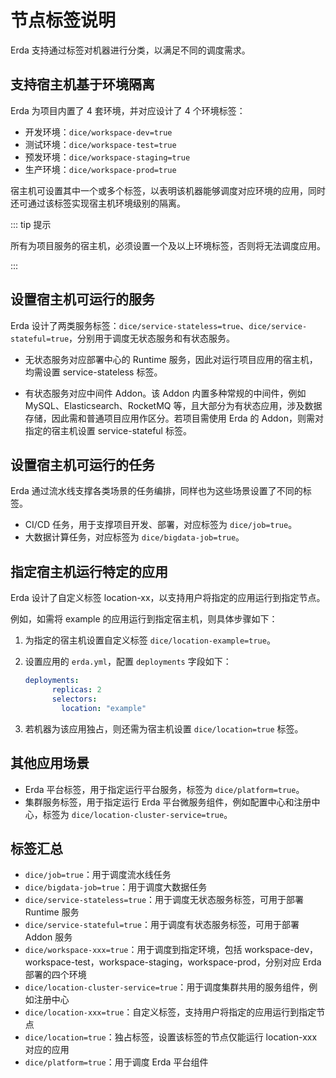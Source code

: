 # 节点标签说明

Erda 支持通过标签对机器进行分类，以满足不同的调度需求。

## 支持宿主机基于环境隔离

Erda 为项目内置了 4 套环境，并对应设计了 4 个环境标签：

- 开发环境：`dice/workspace-dev=true`
- 测试环境：`dice/workspace-test=true`
- 预发环境：`dice/workspace-staging=true`
- 生产环境：`dice/workspace-prod=true`

宿主机可设置其中一个或多个标签，以表明该机器能够调度对应环境的应用，同时还可通过该标签实现宿主机环境级别的隔离。

::: tip 提示

所有为项目服务的宿主机，必须设置一个及以上环境标签，否则将无法调度应用。

:::

## 设置宿主机可运行的服务

Erda 设计了两类服务标签：`dice/service-stateless=true`、`dice/service-stateful=true`，分别用于调度无状态服务和有状态服务。

* 无状态服务对应部署中心的 Runtime 服务，因此对运行项目应用的宿主机，均需设置 service-stateless 标签。

* 有状态服务对应中间件 Addon。该 Addon 内置多种常规的中间件，例如 MySQL、Elasticsearch、RocketMQ 等，且大部分为有状态应用，涉及数据存储，因此需和普通项目应用作区分。若项目需使用 Erda 的 Addon，则需对指定的宿主机设置 service-stateful 标签。

## 设置宿主机可运行的任务

Erda 通过流水线支撑各类场景的任务编排，同样也为这些场景设置了不同的标签。

- CI/CD 任务，用于支撑项目开发、部署，对应标签为 `dice/job=true`。
- 大数据计算任务，对应标签为 `dice/bigdata-job=true`。

## 指定宿主机运行特定的应用

Erda 设计了自定义标签 location-xx，以支持用户将指定的应用运行到指定节点。

例如，如需将 example 的应用运行到指定宿主机，则具体步骤如下：

1. 为指定的宿主机设置自定义标签 `dice/location-example=true`。

2. 设置应用的 `erda.yml`，配置 `deployments` 字段如下：

   ```yaml
   deployments:
         replicas: 2
         selectors:
           location: "example"
   ```

3. 若机器为该应用独占，则还需为宿主机设置 `dice/location=true` 标签。

## 其他应用场景

- Erda 平台标签，用于指定运行平台服务，标签为 `dice/platform=true`。
- 集群服务标签，用于指定运行 Erda 平台微服务组件，例如配置中心和注册中心，标签为 `dice/location-cluster-service=true`。

## 标签汇总

- `dice/job=true`：用于调度流水线任务
- `dice/bigdata-job=true`：用于调度大数据任务
- `dice/service-stateless=true`：用于调度无状态服务标签，可用于部署 Runtime 服务
- `dice/service-stateful=true`：用于调度有状态服务标签，可用于部署 Addon 服务
- `dice/workspace-xxx=true`：用于调度到指定环境，包括 workspace-dev，workspace-test，workspace-staging，workspace-prod，分别对应 Erda 部署的四个环境
- `dice/location-cluster-service=true`：用于调度集群共用的服务组件，例如注册中心
- `dice/location-xxx=true`：自定义标签，支持用户将指定的应用运行到指定节点
- `dice/location=true`：独占标签，设置该标签的节点仅能运行 location-xxx 对应的应用
- `dice/platform=true`：用于调度 Erda 平台组件

